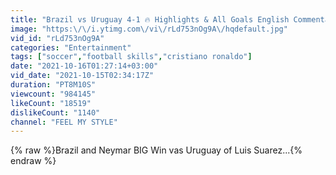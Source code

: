 ```yaml
---
title: "Brazil vs Uruguay 4-1 🔥 Highlights & All Goals English Commentary"
image: "https:\/\/i.ytimg.com\/vi\/rLd753nOg9A\/hqdefault.jpg"
vid_id: "rLd753nOg9A"
categories: "Entertainment"
tags: ["soccer","football skills","cristiano ronaldo"]
date: "2021-10-16T01:27:14+03:00"
vid_date: "2021-10-15T02:34:17Z"
duration: "PT8M10S"
viewcount: "984145"
likeCount: "18519"
dislikeCount: "1140"
channel: "FEEL MY STYLE"
---
```

{% raw %}Brazil and Neymar BIG Win vas Uruguay of Luis Suarez...{% endraw %}
